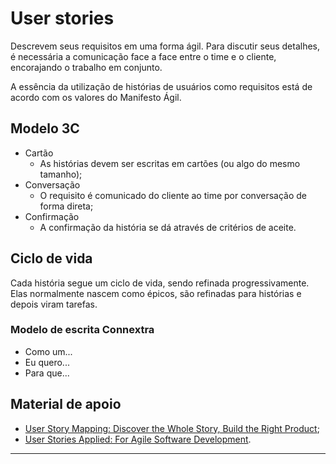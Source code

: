 # User stories

Descrevem seus requisitos em uma forma ágil. Para discutir seus detalhes, é necessária a comunicação face a face entre o time e o cliente, encorajando o trabalho em conjunto.

A essência da utilização de histórias de usuários como requisitos está de acordo com os valores do Manifesto Ágil.

## Modelo 3C

* Cartão
  * As histórias devem ser escritas em cartões (ou algo do mesmo tamanho);
* Conversação
  * O requisito é comunicado do cliente ao time por conversação de forma direta;
* Confirmação
  * A confirmação da história se dá através de critérios de aceite.     

## Ciclo de vida

Cada história segue um ciclo de vida, sendo refinada progressivamente. Elas normalmente nascem como épicos, são refinadas para histórias e depois viram tarefas.

### Modelo de escrita Connextra

* Como um...
* Eu quero...
* Para que...

## Material de apoio

* [User Story Mapping: Discover the Whole Story, Build the Right Product](https://amzn.to/3q4gcl8);
* [User Stories Applied: For Agile Software Development](https://amzn.to/39fOD2h).

---

